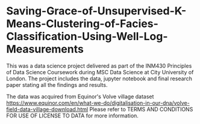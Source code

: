 # Saving-Grace-of-Unsupervised-K-Means-Clustering-of-Facies-Classification-Using-Well-Log-Measurements

This was a data science project delivered as part of the INM430 Principles of Data Science Coursework during MSC Data Science at City University of London. The project includes the data, jupyter notebook and final research paper stating all the findings and results. 

The data was acquired from Equinor's Volve village dataset https://www.equinor.com/en/what-we-do/digitalisation-in-our-dna/volve-field-data-village-download.html Please refer to TERMS AND CONDITIONS FOR USE OF LICENSE TO DATA for more information. 
